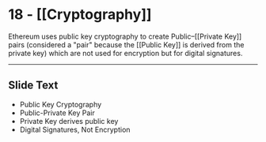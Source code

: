 # 18 - [[Cryptography]]

Ethereum uses public key cryptography to create Public–[[Private Key]] pairs (considered a "pair" because the [[Public Key]] is derived from the private key) which are not used for encryption but for digital signatures.

---
## Slide Text
- Public Key Cryptography
- Public-Private Key Pair
- Private Key derives public key
- Digital Signatures, Not Encryption